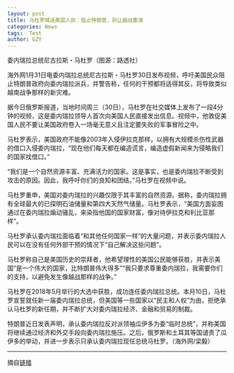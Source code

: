```yaml
---
layout: post
title: 马杜罗喊话美国人民：阻止特朗普，别让越战重演
categories: News
tags:  Test
author: GZY
---
```


委内瑞拉总统尼古拉斯・马杜罗（图源：路透社）

海外网1月31日电委内瑞拉总统尼古拉斯・马杜罗30日发布视频，呼吁美国民众阻止特朗普政府向委内瑞拉派兵，并警告称，任何的干预都将适得其反，将导致类似越南战争那样的新灾难。

据今日俄罗斯报道，当地时间周三（30日），马杜罗在社交媒体上发布了一段4分钟的视频，这是委内瑞拉领导人首次向美国人民直接发出信息。视频中，他敦促美国人民不要让美国政府卷入一场毫无意义且注定要失败的军事冒险之中。

马杜罗表示，美国政府不能像2003年入侵伊拉克那样，以拥有大规模杀伤性武器的借口入侵委内瑞拉，“现在他们每天都在编造谎言，编造虚假新闻来为侵略我们的国家找借口。”

“我们是一个自然资源丰富、充满活力的国家。这是事实，也是委内瑞拉不断受到攻击的原因。因此，我呼吁你们的良知和团结。”马杜罗在视频中说。

马杜罗重申，美国对委内瑞拉的兴趣仅限于其丰富的自然资源。据称，委内瑞拉拥有全球最大的已探明石油储量和第四大天然气储量。马杜罗表示，“美国方面妄图通过在委内瑞拉煽动骚乱，来染指他国的国家财富，像对待伊拉克和利比亚那样”。

马杜罗承认委内瑞拉面临着“和其他任何国家一样”的大量问题，并表示委内瑞拉人民可以在没有任何外部干预的情况下“自己解决这些问题”。

马杜罗称自己是美国历史的崇拜者，他希望理性的美国公民能够获胜，并表示美国“是一个伟大的国家，比特朗普伟大得多”“我只要求尊重委内瑞拉，我需要你们的支持，以避免发生像越战那样的战争。”

马杜罗在2018年5月举行的大选中获胜，成功连任委内瑞拉总统。本月10日，马杜罗宣誓就任新一届委内瑞拉总统，但美国等一些国家以“民主和人权”为由，拒绝承认马杜罗的新任期，并不断扩大对委内瑞拉经济、金融和贸易的制裁。

特朗普近日发表声明，承认委内瑞拉反对派领袖瓜伊多为委“临时总统”，并称美国将继续通过经济和外交手段向委内瑞拉施压。之后，俄罗斯和土耳其等国谴责了瓜伊多的举动，并进一步表示只承认委内瑞拉现任总统马杜罗。（海外网/梁毅）

*****

摘自[链接](http://new.qq.com/omn/20190131/20190131A05YLU.html)